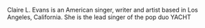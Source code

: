Claire L. Evans is an American singer, writer and artist based in Los Angeles, California. She is the lead singer of the pop duo YACHT
